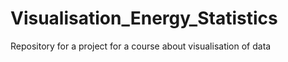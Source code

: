 # Visualisation_Energy_Statistics
Repository for a project for a course about visualisation of data
